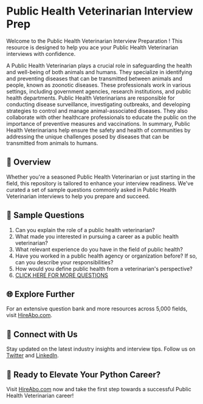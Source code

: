 # Public Health Veterinarian Interview Prep

Welcome to the Public Health Veterinarian Interview Preparation ! This resource is designed to help you ace your Public Health Veterinarian interviews with confidence.

A Public Health Veterinarian plays a crucial role in safeguarding the health and well-being of both animals and humans. They specialize in identifying and preventing diseases that can be transmitted between animals and people, known as zoonotic diseases. These professionals work in various settings, including government agencies, research institutions, and public health departments. Public Health Veterinarians are responsible for conducting disease surveillance, investigating outbreaks, and developing strategies to control and manage animal-associated diseases. They also collaborate with other healthcare professionals to educate the public on the importance of preventive measures and vaccinations. In summary, Public Health Veterinarians help ensure the safety and health of communities by addressing the unique challenges posed by diseases that can be transmitted from animals to humans.

## 🚀 Overview

Whether you're a seasoned Public Health Veterinarian or just starting in the field, this repository is tailored to enhance your interview readiness. We've curated a set of sample questions commonly asked in Public Health Veterinarian interviews to help you prepare and succeed.

## 📝 Sample Questions

1. Can you explain the role of a public health veterinarian?
2. What made you interested in pursuing a career as a public health veterinarian?
3. What relevant experience do you have in the field of public health?
4. Have you worked in a public health agency or organization before? If so, can you describe your responsibilities?
5. How would you define public health from a veterinarian's perspective?
6. [CLICK HERE FOR MORE QUESTIONS](https://hireabo.com/job/24_0_23/Public%20Health%20Veterinarian)

## 🌐 Explore Further

For an extensive question bank and more resources across 5,000 fields, visit [HireAbo.com](https://www.hireabo.com).

## 📱 Connect with Us

Stay updated on the latest industry insights and interview tips. Follow us on [Twitter](https://twitter.com/hireabo) and [LinkedIn](https://www.linkedin.com/in/hire-abo-3609972a8/).

## 🚀 Ready to Elevate Your Python Career?

Visit [HireAbo.com](https://www.hireabo.com) now and take the first step towards a successful Public Health Veterinarian career!